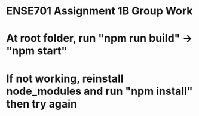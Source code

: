 # ENSE701 Assignment 1B Group Work
 
# At root folder, run "npm run build" -> "npm start"
# If not working, reinstall node_modules and run "npm install" then try again
